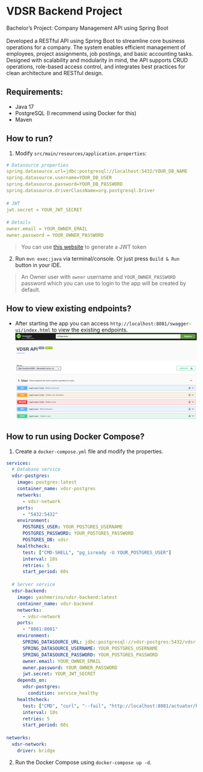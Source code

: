 # VDSR Backend Project

Bachelor’s Project: Company Management API using Spring Boot
<br><br>
Developed a RESTful API using Spring Boot to streamline core business operations for a company. The system enables efficient management of employees, project assignments, job postings, and basic accounting tasks. Designed with scalability and modularity in mind, the API supports CRUD operations, role-based access control, and integrates best practices for clean architecture and RESTful design.

## Requirements:
- Java 17
- PostgreSQL (I recommend using Docker for this)
- Maven

## How to run?
1. Modify `src/main/resources/application.properties`:
  ```yml
  # Datasource properties
  spring.datasource.url=jdbc:postgresql://localhost:5432/YOUR_DB_NAME
  spring.datasource.username=YOUR_DB_USER
  spring.datasource.password=YOUR_DB_PASSWORD
  spring.datasource.driverClassName=org.postgresql.Driver

  # JWT
  jwt.secret = YOUR_JWT_SECRET

  # Details
  owner.email = YOUR_OWNER_EMAIL
  owner.password = YOUR_OWNER_PASSWORD
  ```
> You can use [this website](https://jwtsecret.com/) to generate a JWT token

2. Run `mvn exec:java` via terminal/console. Or just press `Build & Run` button in your IDE.
   
> An Owner user with `owner` username and `YOUR_OWNER_PASSWORD` password which you can use to login to the app will be created by default.

## How to view existing endpoints?
 - After starting the app you can access `http://localhost:8081/swagger-ui/index.html` to view the existing endpoints.
![Image of Swagger endpoints](img/swagger.png)

## How to run using Docker Compose?
1. Create a `docker-compose.yml` file and modify the properties.
```yml
services:
  # Database service
  vdsr-postgres:
    image: postgres:latest
    container_name: vdsr-postgres
    networks:
      - vdsr-network
    ports:
      - "5432:5432"
    environment:
      POSTGRES_USER: YOUR_POSTGRES_USERNAME
      POSTGRES_PASSWORD: YOUR_POSTGRES_PASSWORD
      POSTGRES_DB: vdsr
    healthcheck:
      test: ["CMD-SHELL", "pg_isready -U YOUR_POSTGRES_USER"]
      interval: 10s
      retries: 5
      start_period: 60s

  # Server service
  vdsr-backend:
    image: yashmerino/vdsr-backend:latest
    container_name: vdsr-backend
    networks:
      - vdsr-network
    ports:
      - "8081:8081"
    environment:
      SPRING_DATASOURCE_URL: jdbc:postgresql://vdsr-postgres:5432/vdsr
      SPRING_DATASOURCE_USERNAME: YOUR_POSTGRES_USERNAME
      SPRING_DATASOURCE_PASSWORD: YOUR_POSTGRES_PASSWORD
      owner.email: YOUR_OWNER_EMAIL
      owner.password: YOUR_OWNER_PASSWORD
      jwt.secret: YOUR_JWT_SECRET
    depends_on:
      vdsr-postgres:
        condition: service_healthy
    healthcheck:
      test: ["CMD", "curl", "--fail", "http://localhost:8081/actuator/health"]
      interval: 10s
      retries: 5
      start_period: 60s

networks:
  vdsr-network:
    driver: bridge
```
2. Run the Docker Compose using `docker-compose up -d`.
